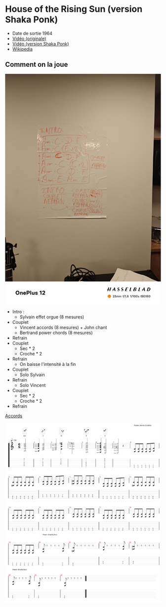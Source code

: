 # House of the Rising Sun (version Shaka Ponk)
- Date de sortie 1964
- [Vidéo (originale)](https://youtu.be/N4bFqW_eu2I?si=_-3abDJXUsNYAATQ)
- [Vidéo (version Shaka Ponk)](https://youtu.be/sNLsy_XYpBM?si=mkjoghn9Rs6Apv07)
- [Wikipedia](https://fr.wikipedia.org/wiki/The_House_of_the_Rising_Sun)

## Comment on la joue

![structure.jpg](./images/structure.jpg)

- Intro : 
  - Sylvain effet orgue (8 mesures)
- Couplet
  - Vincent accords (8 mesures) + John chant
  - Bertrand power chords (8 mesures)
- Refrain
- Couplet
  - Sec * 2
  - Croche * 2
- Refrain 
  - On baisse l'intensité à la fin
- Couplet
  - Solo Sylvain
- Refrain
  - Solo Vincent
- Couplet
    - Sec * 2
    - Croche * 2
- Refrain

[Accords](./structure.tg)

![structure.svg](structure.svg)